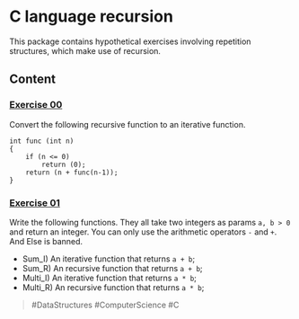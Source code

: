 # C language recursion

This package contains hypothetical exercises involving repetition structures, which make use of recursion.

## Content

<h3>
	<a href="./ex00.c">Exercise 00</a>
</h3>

Convert the following recursive function to an iterative function.

```
int func (int n)
{
	if (n <= 0)
		return (0);
	return (n + func(n-1));
}
```
<h3>
	<a href="./ex01.c">Exercise 01</a>
</h3>

Write the following functions. They all take two integers as params `a, b > 0` and return an integer.
You can only use the arithmetic operators `-` and `+`. And Else is banned.

- Sum_I) An iterative function that returns `a + b`;
- Sum_R) An recursive function that returns `a + b`;
- Multi_I) An iterative function that returns `a * b`;
- Multi_R) An recursive function that returns `a * b`;

> #DataStructures
> #ComputerScience
> #C
